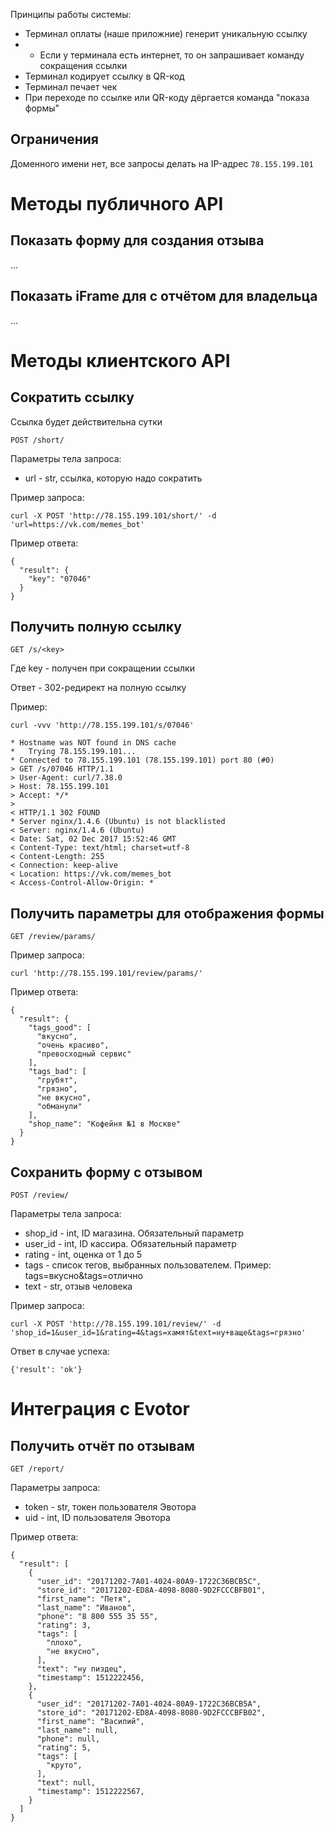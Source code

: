 Принципы работы системы:

* Терминал оплаты (наше приложние) генерит уникальную ссылку
* * Если у терминала есть интернет, то он запрашивает команду сокращения ссылки
* Терминал кодирует ссылку в QR-код
* Терминал печает чек
* При переходе по ссылке или QR-коду дёргается команда "показа формы"

Ограничения
-----------

Доменного имени нет, все запросы делать на IP-адрес `78.155.199.101`

Методы публичного API
=====================

Показать форму для создания отзыва
----------------------------------

...

Показать iFrame для с отчётом для владельца
-------------------------------------------

...

Методы клиентского API
======================

Сократить ссылку
----------------

Ссылка будет действительна сутки

```
POST /short/
```

Параметры тела запроса:
* url - str, ссылка, которую надо сократить

Пример запроса:
```
curl -X POST 'http://78.155.199.101/short/' -d 'url=https://vk.com/memes_bot'
```
Пример ответа:
```
{
  "result": {
    "key": "07046"
  }
}
```

Получить полную ссылку
----------------------

```
GET /s/<key>
```

Где key - получен при сокращении ссылки

Ответ - 302-редирект на полную ссылку

Пример:
```
curl -vvv 'http://78.155.199.101/s/07046'

* Hostname was NOT found in DNS cache
*   Trying 78.155.199.101...
* Connected to 78.155.199.101 (78.155.199.101) port 80 (#0)
> GET /s/07046 HTTP/1.1
> User-Agent: curl/7.38.0
> Host: 78.155.199.101
> Accept: */*
>
< HTTP/1.1 302 FOUND
* Server nginx/1.4.6 (Ubuntu) is not blacklisted
< Server: nginx/1.4.6 (Ubuntu)
< Date: Sat, 02 Dec 2017 15:52:46 GMT
< Content-Type: text/html; charset=utf-8
< Content-Length: 255
< Connection: keep-alive
< Location: https://vk.com/memes_bot
< Access-Control-Allow-Origin: *
```

Получить параметры для отображения формы
----------------------------------------

```
GET /review/params/
```

Пример запроса:
```
curl 'http://78.155.199.101/review/params/'
```

Пример ответа:
```
{
  "result": {
    "tags_good": [
      "вкусно",
      "очень красиво",
      "превосходный сервис"
    ],
    "tags_bad": [
      "грубят",
      "грязно",
      "не вкусно",
      "обманули"
    ],
    "shop_name": "Кофейня №1 в Москве"
  }
}
```

Сохранить форму с отзывом
-------------------------

```
POST /review/
```

Параметры тела запроса:

* shop_id - int, ID магазина. Обязательный параметр
* user_id - int, ID кассира. Обязательный параметр
* rating - int, оценка от 1 до 5
* tags - список тегов, выбранных пользователем. Пример: tags=вкусно&tags=отлично
* text - str, отзыв человека

Пример запроса:
```
curl -X POST 'http://78.155.199.101/review/' -d 'shop_id=1&user_id=1&rating=4&tags=хамят&text=ну+ваще&tags=грязно'
```

Ответ в случае успеха:
```
{'result': 'ok'}
```

Интеграция с Evotor
===================

Получить отчёт по отзывам
-------------------------

```
GET /report/
```

Параметры запроса:

* token - str, токен пользователя Эвотора
* uid - int, ID пользователя Эвотора

Пример ответа:
```
{
  "result": [
    {
      "user_id": "20171202-7A01-4024-80A9-1722C36BCB5C",
      "store_id": "20171202-ED8A-4098-8080-9D2FCCCBFB01",
      "first_name": "Петя",
      "last_name": "Иванов",
      "phone": "8 800 555 35 55",
      "rating": 3,
      "tags": [
        "плохо",
        "не вкусно",
      ],
      "text": "ну пиздец",
      "timestamp": 1512222456,
    },
    {
      "user_id": "20171202-7A01-4024-80A9-1722C36BCB5A",
      "store_id": "20171202-ED8A-4098-8080-9D2FCCCBFB02",
      "first_name": "Василий",
      "last_name": null,
      "phone": null,
      "rating": 5,
      "tags": [
        "круто",
      ],
      "text": null,
      "timestamp": 1512222567,
    }
  ]
}
```
